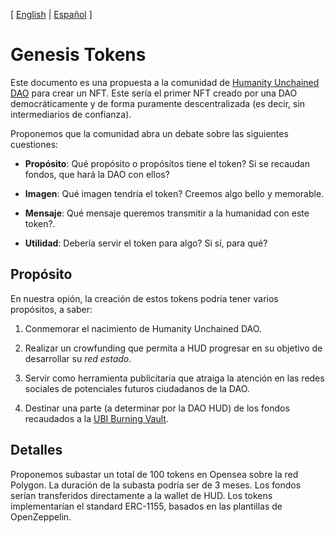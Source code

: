 [ [English](README.md) | [Español](README_ES.md) ]

# Genesis Tokens

Este documento es una propuesta a la comunidad de [Humanity Unchained DAO](https://humanityunchained.org) para crear un NFT. Este sería el primer NFT creado por una DAO democráticamente y de forma puramente descentralizada (es decir, sin intermediarios de confianza).

Proponemos que la comunidad abra un debate sobre las siguientes cuestiones:

- **Propósito**: Qué propósito o propósitos tiene el token? Si se recaudan fondos, que hará la DAO con ellos?

- **Imagen**: Qué imagen tendría el token? Creemos algo bello y memorable.

- **Mensaje**: Qué mensaje queremos transmitir a la humanidad con este token?. 

- **Utilidad**: Debería servir el token para algo? Si sí, para qué?


## Propósito

En nuestra opión, la creación de estos tokens podría tener varios propósitos, a saber:

1. Conmemorar el nacimiento de Humanity Unchained DAO.

2. Realizar un crowfunding que permita a HUD progresar en su objetivo de desarrollar su *red estado*.

3. Servir como herramienta publicitaria que atraiga la atención en las redes sociales de potenciales futuros ciudadanos de la DAO.

4. Destinar una parte (a determinar por la DAO HUD) de los fondos recaudados a la [UBI Burning Vault](http://app.democracy.earth/).



## Detalles

Proponemos subastar un total de 100 tokens en Opensea sobre la red Polygon. La duración de la subasta podría ser de 3 meses. Los fondos serían transferidos directamente a la wallet de HUD. Los tokens implementarían el standard ERC-1155, basados en las plantillas de OpenZeppelin.
